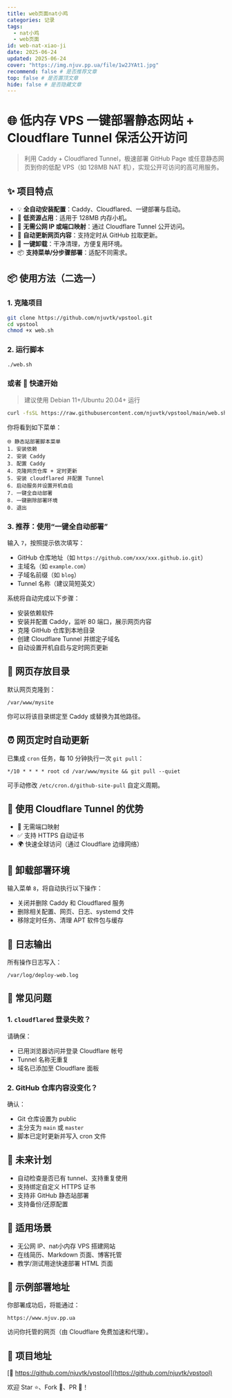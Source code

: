 ```yaml
---
title: web页面nat小鸡
categories: 记录
tags:
  - nat小鸡
  - web页面
id: web-nat-xiao-ji
date: 2025-06-24
updated: 2025-06-24
cover: "https://img.njuv.pp.ua/file/1w2JYAt1.jpg"
recommend: false # 是否推荐文章
top: false # 是否置顶文章
hide: false # 是否隐藏文章
---
```



# 🌐 低内存 VPS 一键部署静态网站 + Cloudflare Tunnel 保活公开访问

> 利用 Caddy + Cloudflared Tunnel，极速部署 GitHub Page 或任意静态网页到你的低配 VPS（如 128MB NAT 机），实现公开可访问的高可用服务。


## ✨ 项目特点

* 💡 **全自动安装配置**：Caddy、Cloudflared、一键部署与启动。
* 🚀 **低资源占用**：适用于 128MB 内存小机。
* 🔐 **无需公网 IP 或端口映射**：通过 Cloudflare Tunnel 公开访问。
* 🔁 **自动更新网页内容**：支持定时从 GitHub 拉取更新。
* 🧹 **一键卸载**：干净清理，方便复用环境。
* 📦 **支持菜单/分步骤部署**：适配不同需求。


## 📦 使用方法（二选一）

### 1. 克隆项目

```bash
git clone https://github.com/njuvtk/vpstool.git
cd vpstool
chmod +x web.sh
```

### 2. 运行脚本

```bash
./web.sh
```

### 或者 🚀 快速开始

> 建议使用 Debian 11+/Ubuntu 20.04+ 运行

```bash
curl -fsSL https://raw.githubusercontent.com/njuvtk/vpstool/main/web.sh | bash
```

你将看到如下菜单：

```
🌐 静态站部署脚本菜单
1. 安装依赖
2. 安装 Caddy
3. 配置 Caddy
4. 克隆网页仓库 + 定时更新
5. 安装 cloudflared 并配置 Tunnel
6. 启动服务并设置开机自启
7. 一键全自动部署
8. 一键删除部署环境
0. 退出
```

### 3. 推荐：使用“一键全自动部署”

输入 `7`，按照提示依次填写：

* GitHub 仓库地址（如 `https://github.com/xxx/xxx.github.io.git`）
* 主域名（如 `example.com`）
* 子域名前缀（如 `blog`）
* Tunnel 名称（建议简短英文）

系统将自动完成以下步骤：

* 安装依赖软件
* 安装并配置 Caddy，监听 80 端口，展示网页内容
* 克隆 GitHub 仓库到本地目录
* 创建 Cloudflare Tunnel 并绑定子域名
* 自动设置开机自启与定时网页更新


## 📂 网页存放目录

默认网页克隆到：

```
/var/www/mysite
```

你可以将该目录绑定至 Caddy 或替换为其他路径。


## ⏰ 网页定时自动更新

已集成 `cron` 任务，每 10 分钟执行一次 `git pull`：

```
*/10 * * * * root cd /var/www/mysite && git pull --quiet
```

可手动修改 `/etc/cron.d/github-site-pull` 自定义周期。


## 🔐 使用 Cloudflare Tunnel 的优势

* 🚫 无需端口映射
* ✅ 支持 HTTPS 自动证书
* 🌍 快速全球访问（通过 Cloudflare 边缘网络）


## 🧹 卸载部署环境

输入菜单 `8`，将自动执行以下操作：

* 关闭并删除 Caddy 和 Cloudflared 服务
* 删除相关配置、网页、日志、systemd 文件
* 移除定时任务、清理 APT 软件包与缓存


## 📜 日志输出

所有操作日志写入：

```
/var/log/deploy-web.log
```


## 💬 常见问题

### 1. `cloudflared` 登录失败？

请确保：

* 已用浏览器访问并登录 Cloudflare 帐号
* Tunnel 名称无重复
* 域名已添加至 Cloudflare 面板

### 2. GitHub 仓库内容没变化？

确认：

* Git 仓库设置为 public
* 主分支为 `main` 或 `master`
* 脚本已定时更新并写入 cron 文件


## 🧪 未来计划

* 自动检查是否已有 tunnel、支持重复使用
* 支持绑定自定义 HTTPS 证书
* 支持非 GitHub 静态站部署
* 支持备份/还原配置


## 🧠 适用场景

* 无公网 IP、nat小内存 VPS 搭建网站
* 在线简历、Markdown 页面、博客托管
* 教学/测试用途快速部署 HTML 页面


## 📎 示例部署地址

你部署成功后，将能通过：

```
https://www.njuv.pp.ua
```

访问你托管的网页（由 Cloudflare 免费加速和代理）。


## 📌 项目地址

[🔗 https://github.com/njuvtk/vpstool](https://github.com/njuvtk/vpstool)

欢迎 Star ⭐、Fork 🔀、PR 💬！


